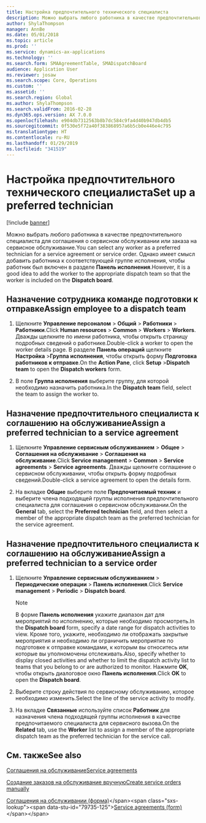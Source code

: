 ```yaml
---
title: Настройка предпочтительного технического специалиста
description: Можно выбрать любого работника в качестве предпочтительного специалиста для соглашения о сервисном обслуживании или заказа на сервисное обслуживание.
author: ShylaThompson
manager: AnnBe
ms.date: 05/01/2018
ms.topic: article
ms.prod: ''
ms.service: dynamics-ax-applications
ms.technology: ''
ms.search.form: SMAAgreementTable, SMADispatchBoard
audience: Application User
ms.reviewer: josaw
ms.search.scope: Core, Operations
ms.custom: ''
ms.assetid: ''
ms.search.region: Global
ms.author: ShylaThompson
ms.search.validFrom: 2016-02-28
ms.dyn365.ops.version: AX 7.0.0
ms.openlocfilehash: e904db7312563b8b7dc584c9fa4d40b947db4db5
ms.sourcegitcommit: 0f530e5f72a40f383868957a6b5cb0e446e4c795
ms.translationtype: HT
ms.contentlocale: ru-RU
ms.lasthandoff: 01/29/2019
ms.locfileid: "341519"
---
```

# <a name="set-up-a-preferred-technician"></a><span data-ttu-id="79735-103">Настройка предпочтительного технического специалиста</span><span class="sxs-lookup"><span data-stu-id="79735-103">Set up a preferred technician</span></span> 

[!include [banner](../includes/banner.md)]


<span data-ttu-id="79735-104">Можно выбрать любого работника в качестве предпочтительного специалиста для соглашения о сервисном обслуживании или заказа на сервисное обслуживание.</span><span class="sxs-lookup"><span data-stu-id="79735-104">You can select any worker as a preferred technician for a service agreement or service order.</span></span> <span data-ttu-id="79735-105">Однако имеет смысл добавить работника к соответствующей группе исполнения, чтобы работник был включен в разделе **Панель исполнения**.</span><span class="sxs-lookup"><span data-stu-id="79735-105">However, it is a good idea to add the worker to the appropriate dispatch team so that the worker is included on the **Dispatch board**.</span></span>

## <a name="assign-employee-to-a-dispatch-team"></a><span data-ttu-id="79735-106">Назначение сотрудника команде подготовки к отправке</span><span class="sxs-lookup"><span data-stu-id="79735-106">Assign employee to a dispatch team</span></span>

1.  <span data-ttu-id="79735-107">Щелкните **Управление персоналом** \> **Общий** \> **Работники** \> **Работники**.</span><span class="sxs-lookup"><span data-stu-id="79735-107">Click **Human resources** \> **Common** \> **Workers** \> **Workers**.</span></span> <span data-ttu-id="79735-108">Дважды щелкните по имени работника, чтобы открыть страницу подробных сведений о работнике.</span><span class="sxs-lookup"><span data-stu-id="79735-108">Double-click a worker to open the worker details page.</span></span> <span data-ttu-id="79735-109">В разделе **Панель операций** щелкните **Настройка** \>**Группа исполнения**, чтобы открыть форму **Подготовка работников к отправке**.</span><span class="sxs-lookup"><span data-stu-id="79735-109">On the **Action Pane**, click **Setup** \>**Dispatch team** to open the **Dispatch workers** form.</span></span>

2.  <span data-ttu-id="79735-110">В поле **Группа исполнения** выберите группу, для которой необходимо назначить работника.</span><span class="sxs-lookup"><span data-stu-id="79735-110">In the **Dispatch team** field, select the team to assign the worker to.</span></span>

## <a name="assign-a-preferred-technician-to-a-service-agreement"></a><span data-ttu-id="79735-111">Назначение предпочтительного специалиста к соглашению на обслуживание</span><span class="sxs-lookup"><span data-stu-id="79735-111">Assign a preferred technician to a service agreement</span></span>

1.  <span data-ttu-id="79735-112">Щелкните **Управление сервисным обслуживанием** \> **Общее** \> **Соглашения на обслуживание** \> **Соглашения на обслуживание**.</span><span class="sxs-lookup"><span data-stu-id="79735-112">Click **Service management** \> **Common** \> **Service agreements** \> **Service agreements**.</span></span> <span data-ttu-id="79735-113">Дважды щелкните соглашение о сервисном обслуживании, чтобы открыть форму подробных сведений.</span><span class="sxs-lookup"><span data-stu-id="79735-113">Double-click a service agreement to open the details form.</span></span>

2.  <span data-ttu-id="79735-114">На вкладке **Общие** выберите поле **Предпочитаемый техник** и выберите члена подходящей группы исполнения предпочтительного специалиста для соглашения о сервисном обслуживании.</span><span class="sxs-lookup"><span data-stu-id="79735-114">On the **General** tab, select the **Preferred technician** field, and then select a member of the appropriate dispatch team as the preferred technician for the service agreement.</span></span>

## <a name="assign-a-preferred-technician-to-a-service-order"></a><span data-ttu-id="79735-115">Назначение предпочтительного специалиста к соглашению на обслуживание</span><span class="sxs-lookup"><span data-stu-id="79735-115">Assign a preferred technician to a service order</span></span>

1.  <span data-ttu-id="79735-116">Щелкните **Управление сервисным обслуживанием** \> **Периодические операции** \> **Панель исполнения**.</span><span class="sxs-lookup"><span data-stu-id="79735-116">Click **Service management** \> **Periodic** \> **Dispatch board**.</span></span>
    

    > [!NOTE]
    > <P><span data-ttu-id="79735-117">В форме <STRONG>Панель исполнения</STRONG> укажите диапазон дат для мероприятий по исполнению, которые необходимо просмотреть.</span><span class="sxs-lookup"><span data-stu-id="79735-117">In the <STRONG>Dispatch board</STRONG> form, specify a date range for dispatch activities to view.</span></span> <span data-ttu-id="79735-118">Кроме того, укажите, необходимо ли отображать закрытые мероприятия и необходимо ли ограничить мероприятие по подготовке к отправке командами, к которым вы относитесь или которые вы уполномочены отслеживать.</span><span class="sxs-lookup"><span data-stu-id="79735-118">Also, specify whether to display closed activities and whether to limit the dispatch activity list to teams that you belong to or are authorized to monitor.</span></span> <span data-ttu-id="79735-119">Нажмите <STRONG>OK</STRONG>, чтобы открыть диалоговое окно <STRONG>Панель исполнения</STRONG>.</span><span class="sxs-lookup"><span data-stu-id="79735-119">Click <STRONG>OK</STRONG> to open the <STRONG>Dispatch board</STRONG>.</span></span></P>



2.  <span data-ttu-id="79735-120">Выберите строку действия по сервисному обслуживанию, которое необходимо изменить.</span><span class="sxs-lookup"><span data-stu-id="79735-120">Select the line of the service activity to modify.</span></span>

3.  <span data-ttu-id="79735-121">На вкладке **Связанные** используйте список **Работник** для назначения члена подходящей группы исполнения в качестве предпочитаемого специалиста для сервисного вызова.</span><span class="sxs-lookup"><span data-stu-id="79735-121">On the **Related** tab, use the **Worker** list to assign a member of the appropriate dispatch team as the preferred technician for the service call.</span></span>

## <a name="see-also"></a><span data-ttu-id="79735-122">См. также</span><span class="sxs-lookup"><span data-stu-id="79735-122">See also</span></span>

[<span data-ttu-id="79735-123">Соглашения на обслуживание</span><span class="sxs-lookup"><span data-stu-id="79735-123">Service agreements</span></span>](service-agreements.md)

[<span data-ttu-id="79735-124">Создание заказов на обслуживание вручную</span><span class="sxs-lookup"><span data-stu-id="79735-124">Create service orders manually</span></span>](create-service-orders-manually.md)

<span data-ttu-id="79735-125">[Соглашения на обслуживании (форма)](https://technet.microsoft.com/en-us/library/aa617823\(v=ax.60\))</span><span class="sxs-lookup"><span data-stu-id="79735-125">[Service agreements (form)](https://technet.microsoft.com/en-us/library/aa617823\(v=ax.60\))</span></span>
  


